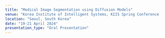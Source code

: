```yaml
---
title: "Medical Image Segmentation using Diffusion Models"
venue: "Korea Institute of Intelligent Systems, KIIS Spring Conference, 2024"
location: "Seoul, South Korea"
date: "19-21 April 2024"
presentation_type: "Oral Presentation"
---
```


